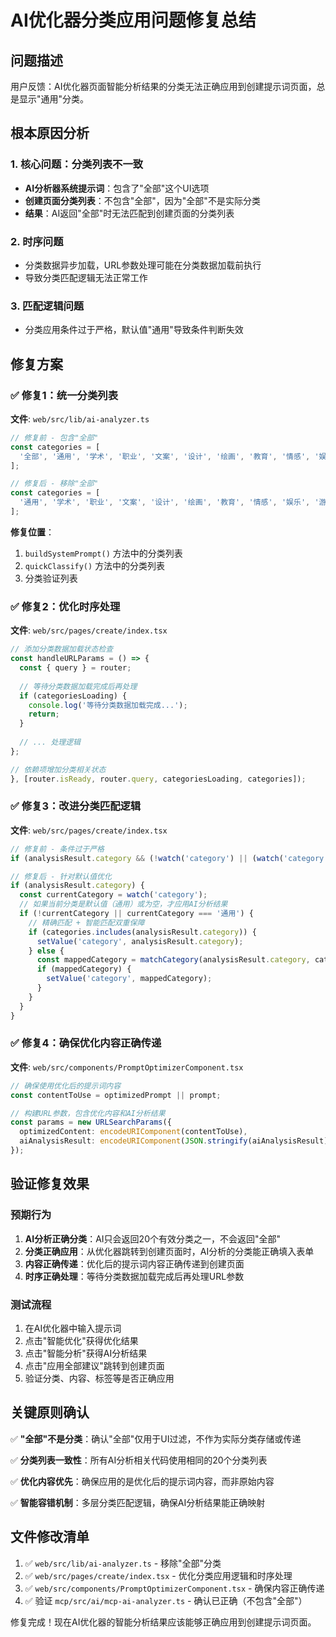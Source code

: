 # AI优化器分类应用问题修复总结

## 问题描述

用户反馈：AI优化器页面智能分析结果的分类无法正确应用到创建提示词页面，总是显示"通用"分类。

## 根本原因分析

### 1. 核心问题：分类列表不一致
- **AI分析器系统提示词**：包含了"全部"这个UI选项
- **创建页面分类列表**：不包含"全部"，因为"全部"不是实际分类
- **结果**：AI返回"全部"时无法匹配到创建页面的分类列表

### 2. 时序问题
- 分类数据异步加载，URL参数处理可能在分类数据加载前执行
- 导致分类匹配逻辑无法正常工作

### 3. 匹配逻辑问题
- 分类应用条件过于严格，默认值"通用"导致条件判断失效

## 修复方案

### ✅ 修复1：统一分类列表

**文件**: `web/src/lib/ai-analyzer.ts`

```typescript
// 修复前 - 包含"全部"
const categories = [
  '全部', '通用', '学术', '职业', '文案', '设计', '绘画', '教育', '情感', '娱乐', '游戏', '生活', '商业', '办公', '编程', '翻译', '视频', '播客', '音乐', '健康', '科技'
];

// 修复后 - 移除"全部"
const categories = [
  '通用', '学术', '职业', '文案', '设计', '绘画', '教育', '情感', '娱乐', '游戏', '生活', '商业', '办公', '编程', '翻译', '视频', '播客', '音乐', '健康', '科技'
];
```

**修复位置**：
1. `buildSystemPrompt()` 方法中的分类列表
2. `quickClassify()` 方法中的分类列表
3. 分类验证列表

### ✅ 修复2：优化时序处理

**文件**: `web/src/pages/create/index.tsx`

```typescript
// 添加分类数据加载状态检查
const handleURLParams = () => {
  const { query } = router;
  
  // 等待分类数据加载完成后再处理
  if (categoriesLoading) {
    console.log('等待分类数据加载完成...');
    return;
  }
  
  // ... 处理逻辑
};

// 依赖项增加分类相关状态
}, [router.isReady, router.query, categoriesLoading, categories]);
```

### ✅ 修复3：改进分类匹配逻辑

**文件**: `web/src/pages/create/index.tsx`

```typescript
// 修复前 - 条件过于严格
if (analysisResult.category && (!watch('category') || (watch('category') || '').trim() === '')) {

// 修复后 - 针对默认值优化
if (analysisResult.category) {
  const currentCategory = watch('category');
  // 如果当前分类是默认值（通用）或为空，才应用AI分析结果
  if (!currentCategory || currentCategory === '通用') {
    // 精确匹配 + 智能匹配双重保障
    if (categories.includes(analysisResult.category)) {
      setValue('category', analysisResult.category);
    } else {
      const mappedCategory = matchCategory(analysisResult.category, categories);
      if (mappedCategory) {
        setValue('category', mappedCategory);
      }
    }
  }
}
```

### ✅ 修复4：确保优化内容正确传递

**文件**: `web/src/components/PromptOptimizerComponent.tsx`

```typescript
// 确保使用优化后的提示词内容
const contentToUse = optimizedPrompt || prompt;

// 构建URL参数，包含优化内容和AI分析结果
const params = new URLSearchParams({
  optimizedContent: encodeURIComponent(contentToUse),
  aiAnalysisResult: encodeURIComponent(JSON.stringify(aiAnalysisResult))
});
```

## 验证修复效果

### 预期行为
1. **AI分析正确分类**：AI只会返回20个有效分类之一，不会返回"全部"
2. **分类正确应用**：从优化器跳转到创建页面时，AI分析的分类能正确填入表单
3. **内容正确传递**：优化后的提示词内容正确传递到创建页面
4. **时序正确处理**：等待分类数据加载完成后再处理URL参数

### 测试流程
1. 在AI优化器中输入提示词
2. 点击"智能优化"获得优化结果
3. 点击"智能分析"获得AI分析结果
4. 点击"应用全部建议"跳转到创建页面
5. 验证分类、内容、标签等是否正确应用

## 关键原则确认

✅ **"全部"不是分类**：确认"全部"仅用于UI过滤，不作为实际分类存储或传递

✅ **分类列表一致性**：所有AI分析相关代码使用相同的20个分类列表

✅ **优化内容优先**：确保应用的是优化后的提示词内容，而非原始内容

✅ **智能容错机制**：多层分类匹配逻辑，确保AI分析结果能正确映射

## 文件修改清单

1. ✅ `web/src/lib/ai-analyzer.ts` - 移除"全部"分类
2. ✅ `web/src/pages/create/index.tsx` - 优化分类应用逻辑和时序处理
3. ✅ `web/src/components/PromptOptimizerComponent.tsx` - 确保内容正确传递
4. ✅ 验证 `mcp/src/ai/mcp-ai-analyzer.ts` - 确认已正确（不包含"全部"）

修复完成！现在AI优化器的智能分析结果应该能够正确应用到创建提示词页面。 
